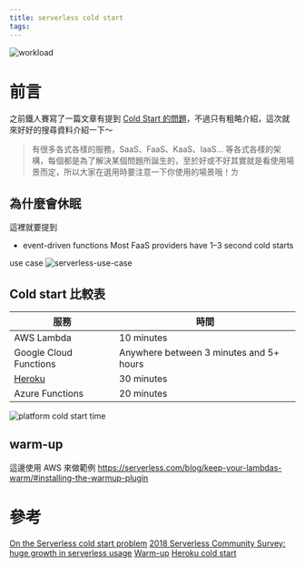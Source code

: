 ```yaml
---
title: serverless cold start
tags:
---
```


![workload](https://i.imgur.com/gjLODpG.jpg)

# 前言

之前鐵人賽寫了一篇文章有提到 [Cold Start 的問題](https://nijialin.com/2019/10/14/Day30-%E8%80%81%E6%98%AF%E5%9C%A8%E5%90%B9-Serverless%EF%BC%8C%E4%BB%96%E7%9C%9F%E7%9A%84%E6%9C%89%E9%82%A3%E9%BA%BC%E5%A5%BD%EF%BC%9F/)，不過只有粗略介紹，這次就來好好的搜尋資料介紹一下～

> 有很多各式各樣的服務，SaaS、FaaS、KaaS、IaaS... 等各式各樣的架構，每個都是為了解決某個問題所誕生的，至於好或不好其實就是看使用場景而定，所以大家在選用時要注意一下你使用的場景哦！ㄌ

## 為什麼會休眠

這裡就要提到

- event-driven functions
  Most FaaS providers have 1–3 second cold starts

use case
![serverless-use-case](https://i.imgur.com/EM7TdWW.jpg)

## Cold start 比較表

| 服務                                                                          | 時間                                    |
| ----------------------------------------------------------------------------- | --------------------------------------- |
| AWS Lambda                                                                    | 10 minutes                              |
| Google Cloud Functions                                                        | Anywhere between 3 minutes and 5+ hours |
| [Heroku](https://devcenter.heroku.com/articles/free-dyno-hours#dyno-sleeping) | 30 minutes                              |
| Azure Functions                                                               | 20 minutes                              |

![platform cold start time](https://i.imgur.com/yZxWvlL.png)

## warm-up

這邊使用 AWS 來做範例
https://serverless.com/blog/keep-your-lambdas-warm/#installing-the-warmup-plugin

# 參考

[On the Serverless cold start problem](https://medium.com/faun/on-the-serverless-cold-start-problem-2fc0797da5cc)
[2018 Serverless Community Survey: huge growth in serverless usage](https://serverless.com/blog/2018-serverless-community-survey-huge-growth-usage/)
[Warm-up](https://serverless.com/blog/keep-your-lambdas-warm/#installing-the-warmup-plugin)
[Heroku cold start](https://devcenter.heroku.com/articles/free-dyno-hours)

